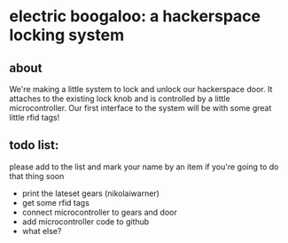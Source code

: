 # electric boogaloo: a hackerspace locking system

## about
We're making a little system to lock and unlock our hackerspace door. It attaches to the existing lock knob and is controlled by a little microcontroller. Our first interface to the system will be with some great little rfid tags!

## todo list:
please add to the list and mark your name by an item if you're going to
do that thing soon

* print the lateset gears (nikolaiwarner)
* get some rfid tags
* connect microcontroller to gears and door
* add microcontroller code to github
* what else?
